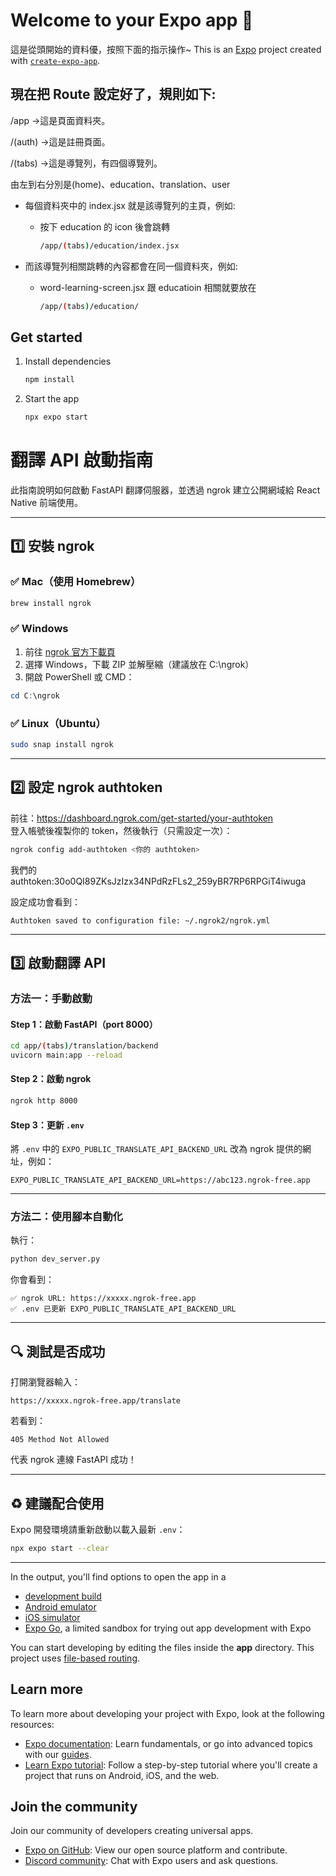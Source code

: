 # Welcome to your Expo app 👋

這是從頭開始的資料優，按照下面的指示操作~
This is an [Expo](https://expo.dev) project created with [`create-expo-app`](https://www.npmjs.com/package/create-expo-app).

## 現在把 Route 設定好了，規則如下:

/app ->這是頁面資料夾。

/(auth) ->這是註冊頁面。

/(tabs) ->這是導覽列，有四個導覽列。

由左到右分別是(home)、education、translation、user

- 每個資料夾中的 index.jsx 就是該導覽列的主頁，例如:

  - 按下 education 的 icon 後會跳轉

    ```bash
    /app/(tabs)/education/index.jsx
    ```

* 而該導覽列相關跳轉的內容都會在同一個資料夾，例如:

  - word-learning-screen.jsx 跟 educatioin 相關就要放在

    ```bash
    /app/(tabs)/education/
    ```

## Get started

1. Install dependencies

   ```bash
   npm install
   ```

2. Start the app

   ```bash
   npx expo start
   ```

# 翻譯 API 啟動指南

此指南說明如何啟動 FastAPI 翻譯伺服器，並透過 ngrok 建立公開網域給 React Native 前端使用。

---

## 1️⃣ 安裝 ngrok

### ✅ Mac（使用 Homebrew）

```bash
brew install ngrok
```

### ✅ Windows

1. 前往 [ngrok 官方下載頁](https://ngrok.com/download)
2. 選擇 Windows，下載 ZIP 並解壓縮（建議放在 C:\ngrok）
3. 開啟 PowerShell 或 CMD：
```powershell
cd C:\ngrok
```

### ✅ Linux（Ubuntu）

```bash
sudo snap install ngrok
```

---

## 2️⃣ 設定 ngrok authtoken

前往：https://dashboard.ngrok.com/get-started/your-authtoken  
登入帳號後複製你的 token，然後執行（只需設定一次）：

```bash
ngrok config add-authtoken <你的 authtoken>
```
我們的authtoken:30o0QI89ZKsJzIzx34NPdRzFLs2_259yBR7RP6RPGiT4iwuga

設定成功會看到：

```
Authtoken saved to configuration file: ~/.ngrok2/ngrok.yml
```

---

## 3️⃣ 啟動翻譯 API

### 方法一：手動啟動

#### Step 1：啟動 FastAPI（port 8000）

```bash
cd app/(tabs)/translation/backend
uvicorn main:app --reload
```

#### Step 2：啟動 ngrok

```bash
ngrok http 8000
```

#### Step 3：更新 `.env`

將 `.env` 中的 `EXPO_PUBLIC_TRANSLATE_API_BACKEND_URL` 改為 ngrok 提供的網址，例如：

```
EXPO_PUBLIC_TRANSLATE_API_BACKEND_URL=https://abc123.ngrok-free.app
```

---

### 方法二：使用腳本自動化

執行：

```bash
python dev_server.py
```

你會看到：

```
✅ ngrok URL: https://xxxxx.ngrok-free.app
✅ .env 已更新 EXPO_PUBLIC_TRANSLATE_API_BACKEND_URL
```

---

## 🔍 測試是否成功

打開瀏覽器輸入：

```
https://xxxxx.ngrok-free.app/translate
```

若看到：

```
405 Method Not Allowed
```

代表 ngrok 連線 FastAPI 成功！

---

## ♻️ 建議配合使用

Expo 開發環境請重新啟動以載入最新 `.env`：

```bash
npx expo start --clear
```

---
In the output, you'll find options to open the app in a

- [development build](https://docs.expo.dev/develop/development-builds/introduction/)
- [Android emulator](https://docs.expo.dev/workflow/android-studio-emulator/)
- [iOS simulator](https://docs.expo.dev/workflow/ios-simulator/)
- [Expo Go](https://expo.dev/go), a limited sandbox for trying out app development with Expo

You can start developing by editing the files inside the **app** directory. This project uses [file-based routing](https://docs.expo.dev/router/introduction).

## Learn more

To learn more about developing your project with Expo, look at the following resources:

- [Expo documentation](https://docs.expo.dev/): Learn fundamentals, or go into advanced topics with our [guides](https://docs.expo.dev/guides).
- [Learn Expo tutorial](https://docs.expo.dev/tutorial/introduction/): Follow a step-by-step tutorial where you'll create a project that runs on Android, iOS, and the web.

## Join the community

Join our community of developers creating universal apps.

- [Expo on GitHub](https://github.com/expo/expo): View our open source platform and contribute.
- [Discord community](https://chat.expo.dev): Chat with Expo users and ask questions.
